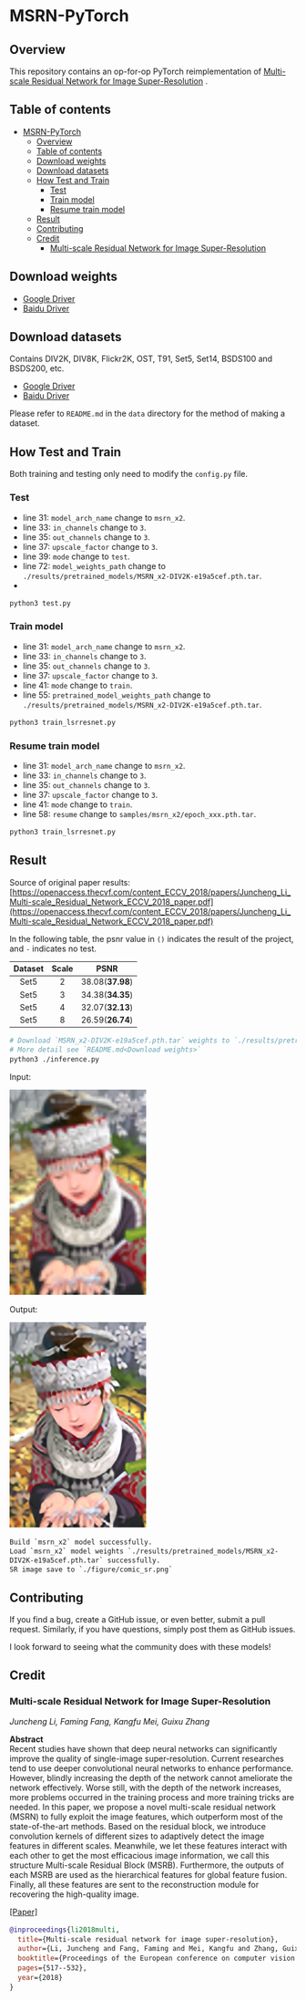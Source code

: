 # MSRN-PyTorch

## Overview

This repository contains an op-for-op PyTorch reimplementation
of [Multi-scale Residual Network for Image Super-Resolution](https://openaccess.thecvf.com/content_ECCV_2018/papers/Juncheng_Li_Multi-scale_Residual_Network_ECCV_2018_paper.pdf)
.

## Table of contents

- [MSRN-PyTorch](#msrn-pytorch)
    - [Overview](#overview)
    - [Table of contents](#table-of-contents)
    - [Download weights](#download-weights)
    - [Download datasets](#download-datasets)
    - [How Test and Train](#how-test-and-train)
        - [Test](#test)
        - [Train model](#train-model)
        - [Resume train model](#resume-train-model)
    - [Result](#result)
    - [Contributing](#contributing)
    - [Credit](#credit)
        - [Multi-scale Residual Network for Image Super-Resolution](#multi-scale-residual-network-for-image-super-resolution)

## Download weights

- [Google Driver](https://drive.google.com/drive/folders/17ju2HN7Y6pyPK2CC_AqnAfTOe9_3hCQ8?usp=sharing)
- [Baidu Driver](https://pan.baidu.com/s/1yNs4rqIb004-NKEdKBJtYg?pwd=llot)

## Download datasets

Contains DIV2K, DIV8K, Flickr2K, OST, T91, Set5, Set14, BSDS100 and BSDS200, etc.

- [Google Driver](https://drive.google.com/drive/folders/1A6lzGeQrFMxPqJehK9s37ce-tPDj20mD?usp=sharing)
- [Baidu Driver](https://pan.baidu.com/s/1o-8Ty_7q6DiS3ykLU09IVg?pwd=llot)

Please refer to `README.md` in the `data` directory for the method of making a dataset.

## How Test and Train

Both training and testing only need to modify the `config.py` file.

### Test

- line 31: `model_arch_name` change to `msrn_x2`.
- line 33: `in_channels` change to `3`.
- line 35: `out_channels` change to `3`.
- line 37: `upscale_factor` change to `3`.
- line 39: `mode` change to `test`.
- line 72: `model_weights_path` change to `./results/pretrained_models/MSRN_x2-DIV2K-e19a5cef.pth.tar`.
-

```bash
python3 test.py
```

### Train model

- line 31: `model_arch_name` change to `msrn_x2`.
- line 33: `in_channels` change to `3`.
- line 35: `out_channels` change to `3`.
- line 37: `upscale_factor` change to `3`.
- line 41: `mode` change to `train`.
- line 55: `pretrained_model_weights_path` change to `./results/pretrained_models/MSRN_x2-DIV2K-e19a5cef.pth.tar`.

```bash
python3 train_lsrresnet.py
```

### Resume train model

- line 31: `model_arch_name` change to `msrn_x2`.
- line 33: `in_channels` change to `3`.
- line 35: `out_channels` change to `3`.
- line 37: `upscale_factor` change to `3`.
- line 41: `mode` change to `train`.
- line 58: `resume` change to `samples/msrn_x2/epoch_xxx.pth.tar`.

```bash
python3 train_lsrresnet.py
```

## Result

Source of original paper
results: [https://openaccess.thecvf.com/content_ECCV_2018/papers/Juncheng_Li_Multi-scale_Residual_Network_ECCV_2018_paper.pdf](https://openaccess.thecvf.com/content_ECCV_2018/papers/Juncheng_Li_Multi-scale_Residual_Network_ECCV_2018_paper.pdf)

In the following table, the psnr value in `()` indicates the result of the project, and `-` indicates no test.

| Dataset | Scale |       PSNR       | 
|:-------:|:-----:|:----------------:|
|  Set5   |   2   | 38.08(**37.98**) |
|  Set5   |   3   | 34.38(**34.35**) |
|  Set5   |   4   | 32.07(**32.13**) |
|  Set5   |   8   | 26.59(**26.74**) |

```bash
# Download `MSRN_x2-DIV2K-e19a5cef.pth.tar` weights to `./results/pretrained_models`
# More detail see `README.md<Download weights>`
python3 ./inference.py
```

Input:

<span align="center"><img width="240" height="360" src="figure/comic_lr.png"/></span>

Output:

<span align="center"><img width="240" height="360" src="figure/comic_sr.png"/></span>

```text
Build `msrn_x2` model successfully.
Load `msrn_x2` model weights `./results/pretrained_models/MSRN_x2-DIV2K-e19a5cef.pth.tar` successfully.
SR image save to `./figure/comic_sr.png`
```

## Contributing

If you find a bug, create a GitHub issue, or even better, submit a pull request. Similarly, if you have questions,
simply post them as GitHub issues.

I look forward to seeing what the community does with these models!

## Credit

### Multi-scale Residual Network for Image Super-Resolution

_Juncheng Li, Faming Fang, Kangfu Mei, Guixu Zhang_ <br>

**Abstract** <br>
Recent studies have shown that deep neural networks can significantly improve the quality of single-image
super-resolution. Current researches tend to use deeper convolutional neural networks to enhance performance. However,
blindly increasing the depth of the network cannot ameliorate the network effectively. Worse still, with the depth of
the network increases, more problems occurred in the training process and more training tricks are needed. In this
paper, we propose a novel multi-scale residual network (MSRN) to fully exploit the image features, which outperform most
of the state-of-the-art methods. Based on the residual block, we introduce convolution kernels of different sizes to
adaptively detect the image features in different scales. Meanwhile, we let these features interact with each other to
get the most efficacious image information, we call this structure Multi-scale Residual Block (MSRB). Furthermore, the
outputs of each MSRB are used as the hierarchical features for global feature fusion. Finally, all these features are
sent to the reconstruction module for recovering the high-quality image.

[[Paper]](https://openaccess.thecvf.com/content_ECCV_2018/papers/Juncheng_Li_Multi-scale_Residual_Network_ECCV_2018_paper.pdf)

```bibtex
@inproceedings{li2018multi,
  title={Multi-scale residual network for image super-resolution},
  author={Li, Juncheng and Fang, Faming and Mei, Kangfu and Zhang, Guixu},
  booktitle={Proceedings of the European conference on computer vision (ECCV)},
  pages={517--532},
  year={2018}
}
```
